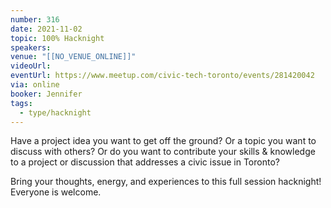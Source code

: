 ```yaml
---
number: 316
date: 2021-11-02
topic: 100% Hacknight
speakers: 
venue: "[[NO_VENUE_ONLINE]]"
videoUrl: 
eventUrl: https://www.meetup.com/civic-tech-toronto/events/281420042
via: online
booker: Jennifer
tags:
  - type/hacknight
---
```


Have a project idea you want to get off the ground? Or a topic you want to discuss with others? Or do you want to contribute your skills & knowledge to a project or discussion that addresses a civic issue in Toronto?

Bring your thoughts, energy, and experiences to this full session hacknight! Everyone is welcome.
